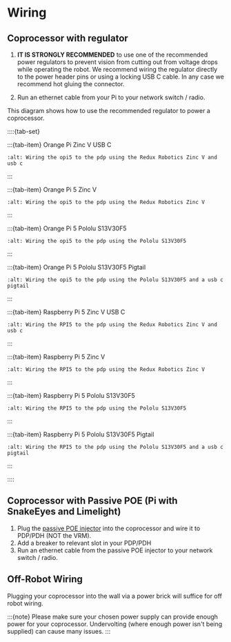 # Wiring

## Coprocessor with regulator

1. **IT IS STRONGLY RECOMMENDED** to use one of the recommended power regulators to prevent vision from cutting out from voltage drops while operating the robot. We recommend wiring the regulator directly to the power header pins or using a locking USB C cable. In any case we recommend hot gluing the connector.

2. Run an ethernet cable from your Pi to your network switch / radio.

This diagram shows how to use the recommended regulator to power a coprocessor.

::::{tab-set}

:::{tab-item} Orange Pi Zinc V USB C

```{image} images/OrangePiZincUSBC.png
:alt: Wiring the opi5 to the pdp using the Redux Robotics Zinc V and usb c
```

:::

:::{tab-item} Orange Pi 5 Zinc V

```{image} images/OrangePiZinc.png
:alt: Wiring the opi5 to the pdp using the Redux Robotics Zinc V
```

:::

:::{tab-item} Orange Pi 5 Pololu S13V30F5

```{image} images/OrangePiPololu.png
:alt: Wiring the opi5 to the pdp using the Pololu S13V30F5
```

:::

:::{tab-item} Orange Pi 5 Pololu S13V30F5 Pigtail

```{image} images/OrangePiPololuPigtail.png
:alt: Wiring the opi5 to the pdp using the Pololu S13V30F5 and a usb c pigtail
```

:::

:::{tab-item} Raspberry Pi 5 Zinc V USB C

```{image} images/RPiZincUSBC.png
:alt: Wiring the RPI5 to the pdp using the Redux Robotics Zinc V and usb c
```

:::

:::{tab-item} Raspberry Pi 5 Zinc V

```{image} images/RPiZinc.png
:alt: Wiring the RPI5 to the pdp using the Redux Robotics Zinc V
```

:::

:::{tab-item} Raspberry Pi 5 Pololu S13V30F5

```{image} images/RPiPololu.png
:alt: Wiring the RPI5 to the pdp using the Pololu S13V30F5
```

:::

:::{tab-item} Raspberry Pi 5 Pololu S13V30F5 Pigtail

```{image} images/RPiPololuPigtail.png
:alt: Wiring the RPI5 to the pdp using the Pololu S13V30F5 and a usb c pigtail
```

:::

::::

## Coprocessor with Passive POE (Pi with SnakeEyes and Limelight)

1. Plug the [passive POE injector](https://www.revrobotics.com/rev-11-1210/) into the coprocessor and wire it to PDP/PDH (NOT the VRM).
2. Add a breaker to relevant slot in your PDP/PDH
3. Run an ethernet cable from the passive POE injector to your network switch / radio.

## Off-Robot Wiring

Plugging your coprocessor into the wall via a power brick will suffice for off robot wiring.

:::{note}
Please make sure your chosen power supply can provide enough power for your coprocessor. Undervolting (where enough power isn't being supplied) can cause many issues.
:::
